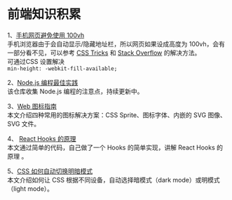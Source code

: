 # 前端知识积累

1、[手机网页避免使用 100vh](https://chanind.github.io/javascript/2019/09/28/avoid-100vh-on-mobile-web.html)  
手机浏览器由于会自动显示/隐藏地址栏，所以网页如果设成高度为 100vh，会有一部分看不见，可以参考 [CSS Tricks](https://css-tricks.com/the-trick-to-viewport-units-on-mobile/) 和 [Stack Overflow](https://stackoverflow.com/questions/37112218/css3-100vh-not-constant-in-mobile-browser) 的解决方法。  
可通过CSS 设置解决  
```min-height: -webkit-fill-available;```    

2、[Node.js 编程最佳实践](https://github.com/goldbergyoni/nodebestpractices)  
该仓库收集 Node.js 编程的注意点，持续更新中。   

3、[Web 图标指南](https://dev.to/adrianbdesigns/icon-workflow-for-the-web-an-in-depth-guide-26hj)  
本文介绍四种常用的图标解决方案：CSS Sprite、图标字体、内嵌的 SVG 图像、SVG 文件。  

4、 [React Hooks 的原理](https://www.netlify.com/blog/2019/03/11/deep-dive-how-do-react-hooks-really-work/)    
本文通过简单的代码，自己做了一个 Hooks 的简单实现，讲解 React Hooks 的原理 。  

5、[CSS 如何自动切换明暗模式](https://tombrow.com/dark-mode-website-css)  
本文介绍如何让 CSS 根据不同设备，自动选择暗模式（dark mode）或明模式（light mode）。  

